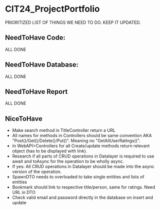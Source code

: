 # CIT24_ProjectPortfolio
PRIORITIZED LIST OF THINGS WE NEED TO DO. 
KEEP IT UPDATED.

## NeedToHave Code:
ALL DONE
## NeedToHave Database:
ALL DONE 
## NeedToHave Report
ALL DONE

## NiceToHave
- Make search method in TitleController return a URL
- All names for methods in Controllers should be same convention AKA "Post()/Get()/Delete()/Put()". Meaning no "GetAllUserRatings()".  
- In WebAPI>Controllers for all Create/update methods return relevant object (has to be displayed with link).
- Research if all parts of CRUD operations in Datalayer is required to use await and toAsync for the operation to be wholly async. 
- If yes: All CRUD operations in Datalayer should be made into the async version of the operation.
- SpawnDTO needs to overloaded to take single entities and lists of entities
- Bookmark should link to respective title/person, same for ratings. Need URL in DTO
- Check valid email and password directly in the database on insert and update

